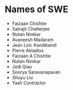 # Names of SWE

* Faizaan Chishtie
* Satrajit Chatterjee
* Nutan Nimkar
* Avaneesh Madaram
* Jean Loic Kandikandi
* Pierre Akladios
* Faizaan A Chishtie
* Nutan Nimkar
* Jodi Qiao
* Soorya Saravanapavan
* Shuyu Liu
* Yash Contractor